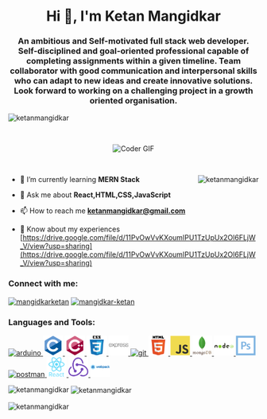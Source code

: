 <h1 align="center">Hi 👋, I'm Ketan Mangidkar</h1>
<h3 align="center">An ambitious and Self-motivated full stack web developer. Self-disciplined and
goal-oriented professional capable of completing assignments within a given
timeline. Team collaborator with good communication and interpersonal skills
who can adapt to new ideas and create innovative solutions. Look forward to
working on a challenging project in a growth oriented organisation.</h3>

<p align="left"> <img src="https://komarev.com/ghpvc/?username=ketanmangidkar&label=Profile%20views&color=0e75b6&style=flat" alt="ketanmangidkar" /> </p>
<br>
<p align="center">
 <img src="https://media.giphy.com/media/SWoSkN6DxTszqIKEqv/giphy.gif" alt="Coder GIF" width="500" height="400">
 </p>
 </br>


<p align="left"> <a href="https://github.com/ryo-ma/github-profile-trophy"><img src="https://github-profile-trophy.vercel.app/?username=ketanmangidkar" alt="ketanmangidkar" align="right" /></a> </p>

- 🌱 I’m currently learning **MERN Stack**

- 💬 Ask me about **React,HTML,CSS,JavaScript**

- 📫 How to reach me **ketanmangidkar@gmail.com**

- 📄 Know about my experiences [https://drive.google.com/file/d/11PvOwVvKXoumIPU1TzUpUx2Ol6FLjW_V/view?usp=sharing](https://drive.google.com/file/d/11PvOwVvKXoumIPU1TzUpUx2Ol6FLjW_V/view?usp=sharing)


<h3 align="left">Connect with me:</h3>
<p align="left">
<a href="https://twitter.com/mangidkarketan" target="blank"><img align="center" src="https://raw.githubusercontent.com/rahuldkjain/github-profile-readme-generator/master/src/images/icons/Social/twitter.svg" alt="mangidkarketan" height="30" width="40" /></a>
<a href="https://linkedin.com/in/mangidkar-ketan" target="blank"><img align="center" src="https://raw.githubusercontent.com/rahuldkjain/github-profile-readme-generator/master/src/images/icons/Social/linked-in-alt.svg" alt="mangidkar-ketan" height="30" width="40" /></a>
</p>

<h3 align="left">Languages and Tools:</h3>
<p align="left"> <a href="https://www.arduino.cc/" target="_blank" rel="noreferrer"> <img src="https://cdn.worldvectorlogo.com/logos/arduino-1.svg" alt="arduino" width="40" height="40"/> </a> <a href="https://www.cprogramming.com/" target="_blank" rel="noreferrer"> <img src="https://raw.githubusercontent.com/devicons/devicon/master/icons/c/c-original.svg" alt="c" width="40" height="40"/> </a> <a href="https://www.w3schools.com/cpp/" target="_blank" rel="noreferrer"> <img src="https://raw.githubusercontent.com/devicons/devicon/master/icons/cplusplus/cplusplus-original.svg" alt="cplusplus" width="40" height="40"/> </a> <a href="https://www.w3schools.com/css/" target="_blank" rel="noreferrer"> <img src="https://raw.githubusercontent.com/devicons/devicon/master/icons/css3/css3-original-wordmark.svg" alt="css3" width="40" height="40"/> </a> <a href="https://expressjs.com" target="_blank" rel="noreferrer"> <img src="https://raw.githubusercontent.com/devicons/devicon/master/icons/express/express-original-wordmark.svg" alt="express" width="40" height="40"/> </a> <a href="https://git-scm.com/" target="_blank" rel="noreferrer"> <img src="https://www.vectorlogo.zone/logos/git-scm/git-scm-icon.svg" alt="git" width="40" height="40"/> </a> <a href="https://www.w3.org/html/" target="_blank" rel="noreferrer"> <img src="https://raw.githubusercontent.com/devicons/devicon/master/icons/html5/html5-original-wordmark.svg" alt="html5" width="40" height="40"/> </a> <a href="https://developer.mozilla.org/en-US/docs/Web/JavaScript" target="_blank" rel="noreferrer"> <img src="https://raw.githubusercontent.com/devicons/devicon/master/icons/javascript/javascript-original.svg" alt="javascript" width="40" height="40"/> </a> <a href="https://www.mongodb.com/" target="_blank" rel="noreferrer"> <img src="https://raw.githubusercontent.com/devicons/devicon/master/icons/mongodb/mongodb-original-wordmark.svg" alt="mongodb" width="40" height="40"/> </a> <a href="https://nodejs.org" target="_blank" rel="noreferrer"> <img src="https://raw.githubusercontent.com/devicons/devicon/master/icons/nodejs/nodejs-original-wordmark.svg" alt="nodejs" width="40" height="40"/> </a> <a href="https://www.photoshop.com/en" target="_blank" rel="noreferrer"> <img src="https://raw.githubusercontent.com/devicons/devicon/master/icons/photoshop/photoshop-line.svg" alt="photoshop" width="40" height="40"/> </a> <a href="https://postman.com" target="_blank" rel="noreferrer"> <img src="https://www.vectorlogo.zone/logos/getpostman/getpostman-icon.svg" alt="postman" width="40" height="40"/> </a> <a href="https://reactjs.org/" target="_blank" rel="noreferrer"> <img src="https://raw.githubusercontent.com/devicons/devicon/master/icons/react/react-original-wordmark.svg" alt="react" width="40" height="40"/> </a> <a href="https://redux.js.org" target="_blank" rel="noreferrer"> <img src="https://raw.githubusercontent.com/devicons/devicon/master/icons/redux/redux-original.svg" alt="redux" width="40" height="40"/> </a> <a href="https://webpack.js.org" target="_blank" rel="noreferrer"> <img src="https://raw.githubusercontent.com/devicons/devicon/d00d0969292a6569d45b06d3f350f463a0107b0d/icons/webpack/webpack-original-wordmark.svg" alt="webpack" width="40" height="40"/> </a> </p>

<p><img align="left" src="https://github-readme-stats.vercel.app/api/top-langs?username=ketanmangidkar&show_icons=true&locale=en&layout=compact" alt="ketanmangidkar" /></p>

<p>&nbsp;<img align="center" src="https://github-readme-stats.vercel.app/api?username=ketanmangidkar&show_icons=true&locale=en" alt="ketanmangidkar" /></p>

<p><img align="center" src="https://github-readme-streak-stats.herokuapp.com/?user=ketanmangidkar&" alt="ketanmangidkar" /></p>


